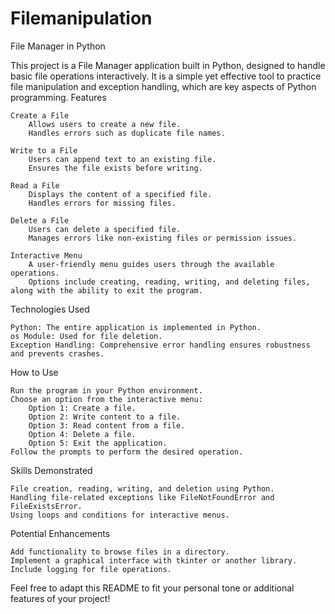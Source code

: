 # Filemanipulation

File Manager in Python

This project is a File Manager application built in Python, designed to handle basic file operations interactively. It is a simple yet effective tool to practice file manipulation and exception handling, which are key aspects of Python programming.
Features

    Create a File
        Allows users to create a new file.
        Handles errors such as duplicate file names.

    Write to a File
        Users can append text to an existing file.
        Ensures the file exists before writing.

    Read a File
        Displays the content of a specified file.
        Handles errors for missing files.

    Delete a File
        Users can delete a specified file.
        Manages errors like non-existing files or permission issues.

    Interactive Menu
        A user-friendly menu guides users through the available operations.
        Options include creating, reading, writing, and deleting files, along with the ability to exit the program.

Technologies Used

    Python: The entire application is implemented in Python.
    os Module: Used for file deletion.
    Exception Handling: Comprehensive error handling ensures robustness and prevents crashes.

How to Use

    Run the program in your Python environment.
    Choose an option from the interactive menu:
        Option 1: Create a file.
        Option 2: Write content to a file.
        Option 3: Read content from a file.
        Option 4: Delete a file.
        Option 5: Exit the application.
    Follow the prompts to perform the desired operation.

Skills Demonstrated

    File creation, reading, writing, and deletion using Python.
    Handling file-related exceptions like FileNotFoundError and FileExistsError.
    Using loops and conditions for interactive menus.

Potential Enhancements

    Add functionality to browse files in a directory.
    Implement a graphical interface with tkinter or another library.
    Include logging for file operations.

Feel free to adapt this README to fit your personal tone or additional features of your project!

